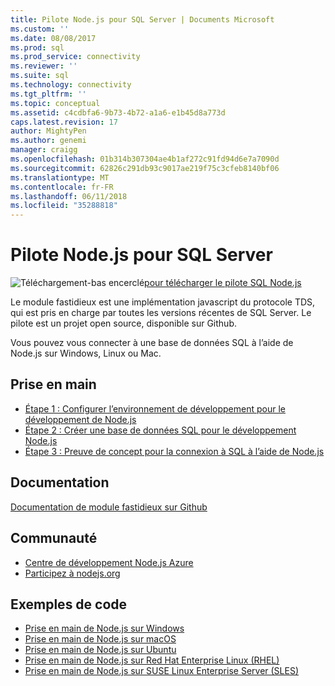 ```yaml
---
title: Pilote Node.js pour SQL Server | Documents Microsoft
ms.custom: ''
ms.date: 08/08/2017
ms.prod: sql
ms.prod_service: connectivity
ms.reviewer: ''
ms.suite: sql
ms.technology: connectivity
ms.tgt_pltfrm: ''
ms.topic: conceptual
ms.assetid: c4cdbfa6-9b73-4b72-a1a6-e1b45d8a773d
caps.latest.revision: 17
author: MightyPen
ms.author: genemi
manager: craigg
ms.openlocfilehash: 01b314b307304ae4b1af272c91fd94d6e7a7090d
ms.sourcegitcommit: 62826c291db93c9017ae219f75c3cfeb8140bf06
ms.translationtype: MT
ms.contentlocale: fr-FR
ms.lasthandoff: 06/11/2018
ms.locfileid: "35288818"
---
```

# <a name="nodejs-driver-for-sql-server"></a>Pilote Node.js pour SQL Server

![Téléchargement-bas encerclé](../../ssdt/media/download.png)[pour télécharger le pilote SQL Node.js](../sql-connection-libraries.md#anchor-20-drivers-relational-access)

Le module fastidieux est une implémentation javascript du protocole TDS, qui est pris en charge par toutes les versions récentes de SQL Server. Le pilote est un projet open source, disponible sur Github.  
  
Vous pouvez vous connecter à une base de données SQL à l’aide de Node.js sur Windows, Linux ou Mac.  
  
## <a name="getting-started"></a>Prise en main  
* [Étape 1 : Configurer l’environnement de développement pour le développement de Node.js](step-1-configure-development-environment-for-node-js-development.md)  
* [Étape 2 : Créer une base de données SQL pour le développement Node.js](step-2-create-a-sql-database-for-node-js-development.md)  
* [Étape 3 : Preuve de concept pour la connexion à SQL à l’aide de Node.js](step-3-proof-of-concept-connecting-to-sql-using-node-js.md)  
  
## <a name="documentation"></a>Documentation  
  
[Documentation de module fastidieux sur Github](http://tediousjs.github.io/tedious/)  
  
## <a name="community"></a>Communauté  
* [Centre de développement Node.js Azure](https://azure.microsoft.com/develop/nodejs/)  
* [Participez à nodejs.org](https://nodejs.org/en/get-involved/)

## <a name="code-examples"></a>Exemples de code
* [Prise en main de Node.js sur Windows](https://www.microsoft.com/sql-server/developer-get-started/node/windows/)
* [Prise en main de Node.js sur macOS](https://www.microsoft.com/sql-server/developer-get-started/node/mac/)
* [Prise en main de Node.js sur Ubuntu](https://www.microsoft.com/sql-server/developer-get-started/node/ubuntu/)
* [Prise en main de Node.js sur Red Hat Enterprise Linux (RHEL)](https://www.microsoft.com/sql-server/developer-get-started/node/rhel/)
* [Prise en main de Node.js sur SUSE Linux Enterprise Server (SLES)](https://www.microsoft.com/sql-server/developer-get-started/node/sles/)
